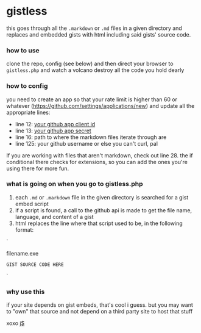 gistless
===

this goes through all the `.markdown` or `.md` files in a given directory and replaces and embedded gists with html including said gists' source code.

### how to use

clone the repo, config (see below) and then direct your browser to `gistless.php` and watch a volcano destroy all the code you hold dearly

### how to config

you need to create an app so that your rate limit is higher than 60 or whatever (https://github.com/settings/applications/new) and update all the appropriate lines:

* line 12: [your github app client id](https://github.com/settings/applications/new)
* line 13: [your github app secret](https://github.com/settings/applications/new)
* line 16: path to where the markdown files iterate through are
* line 125: your github username or else you can't curl, pal

If you are working with files that aren't markdown, check out line 28. the if conditional there checks for extensions, so you can add the ones you're using there for more fun.

### what is going on when you go to gistless.php

1. each `.md` or `.markdown` file in the given directory is searched for a gist embed script
2. if a script is found, a call to the github api is made to get the file name, language, and content of a gist
3. html replaces the line where that script used to be, in the following format:

`  <div class="code-snippet">
     <p class="caption">filename.exe</p>
     <pre lang="javascript"><code>GIST SOURCE CODE HERE</code></pre>
   </div>`

### why use this

if your site depends on gist embeds, that's cool i guess. but you may want to "own" that source and not depend on a third party site to host that stuff
 
xoxo [j$](http://jennmoney.biz)